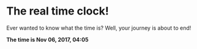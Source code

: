 # The real time clock!

Ever wanted to know what the time is? Well, your journey is about to end!

**The time is Nov 06, 2017, 04:05**